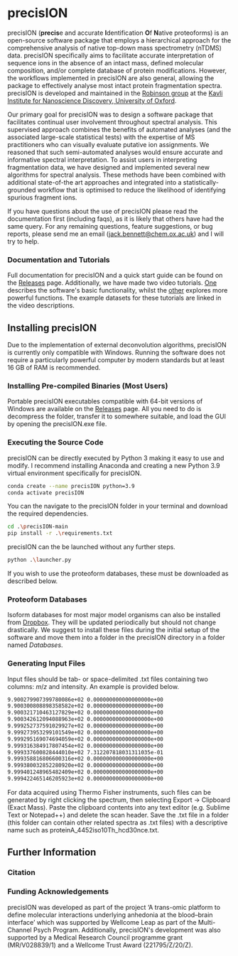 # precisION
precisION (**precis**e and accurate **I**dentification **O**f **N**ative proteoforms) is an open-source software package that employs a hierarchical approach for the comprehensive analysis of native top-down mass spectrometry (nTDMS) data.
precisION specifically aims to facilitate accurate interpretation of sequence ions in the absence of an intact mass, defined molecular composition, and/or complete database of protein modifications.
However, the workflows implemented in precisION are also general, allowing the package to effectively analyse most intact protein fragmentation spectra.
precisION is developed and maintained in the [Robinson group](https://robinsonweb.chem.ox.ac.uk/) at the [Kavli Institute for Nanoscience Discovery, University of Oxford](https://kavlinano.ox.ac.uk/).

Our primary goal for precisION was to design a software package that facilitates continual user involvement throughout spectral analysis.
This supervised approach combines the benefits of automated analyses (and the associated large-scale statistical tests) with the expertise of MS practitioners who can visually evaluate putative ion assignments.
We reasoned that such semi-automated analyses would ensure accurate and informative spectral interpretation.
To assist users in interpreting fragmentation data, we have designed and implemented several new algorithms for spectral analysis.
These methods have been combined with additional state-of-the art approaches and integrated into a statistically-grounded workflow that is optimised to reduce the likelihood of identifying spurious fragment ions.

If you have questions about the use of precisION please read the documentation first (including faqs), as it is likely that others have had the same query.
For any remaining questions, feature suggestions, or bug reports, please send me an email (jack.bennett@chem.ox.ac.uk) and I will try to help.

### Documentation and Tutorials
Full documentation for precisION and a quick start guide can be found on the [Releases](https://github.com/kanalstrahlen/precisION/releases) page.
Additionally, we have made two video tutorials.
[One](https://youtu.be/fgZHkNpur6Q) describes the software's basic functionality, whilst the [other](https://youtu.be/sgwC2zw7x4Y) explores more powerful functions.
The example datasets for these tutorials are linked in the video descriptions.

## Installing precisION
Due to the implementation of external deconvolution algorithms, precisION is currently only compatible with Windows.
Running the software does not require a particularly powerful computer by modern standards but at least 16 GB of RAM is recommended.

### Installing Pre-compiled Binaries (Most Users)
Portable precisION executables compatible with 64-bit versions of Windows are available on the [Releases](https://github.com/kanalstrahlen/precisION/releases) page.
All you need to do is decompress the folder, transfer it to somewhere suitable, and load the GUI by opening the precisION.exe file.

### Executing the Source Code
precisION can be directly executed by Python 3 making it easy to use and modify.
I recommend installing Anaconda and creating a new Python 3.9 virtual environment specifically for precisION.
```bash
conda create --name precisION python=3.9 
conda activate precisION
```
You can the navigate to the precisION folder in your terminal and download the required dependencies.
```bash
cd .\precisION-main
pip install -r .\requirements.txt
```
precisION can the be launched without any further steps.
```bash
python .\launcher.py
```
If you wish to use the proteoform databases, these must be downloaded as described below.

### Proteoform Databases
Isoform databases for most major model organisms can also be installed from [Dropbox](https://www.dropbox.com/scl/fo/i8bce231gj5ymacx9o1cf/AJ0WVSWEHXeFhb3gbLWeeQA?rlkey=wko5zht5a2d7z6h625ci2qi32&dl=0). 
They will be updated periodically but should not change drastically.
We suggest to install these files during the initial setup of the software and move them into a folder in the precisION directory in a folder named _Databases_.

### Generating Input Files
Input files should be tab- or space-delimited .txt files containing two columns: _m_/_z_ and intensity.
An example is provided below.
```bash
9.900279907399780086e+02 0.000000000000000000e+00
9.900300808898358582e+02 0.000000000000000000e+00
9.900321710463127829e+02 0.000000000000000000e+00
9.900342612094088963e+02 0.000000000000000000e+00
9.999252737591029927e+02 0.000000000000000000e+00
9.999273953299101549e+02 0.000000000000000000e+00
9.999295169074694059e+02 0.000000000000000000e+00
9.999316384917807454e+02 0.000000000000000000e+00
9.999337600828444010e+02 7.312207818031311035e-01
9.999358816806600316e+02 0.000000000000000000e+00
9.999380032852280920e+02 0.000000000000000000e+00
9.999401248965482409e+02 0.000000000000000000e+00
9.999422465146205923e+02 0.000000000000000000e+00
```

For data acquired using Thermo Fisher instruments, such files can be generated by right clicking the spectrum, then selecting Export → Clipboard (Exact Mass).
Paste the clipboard contents into any text editor (e.g. Sublime Text or Notepad++) and delete the scan header.
Save the .txt file in a folder (this folder can contain other related spectra as .txt files) with a descriptive name such as proteinA_4452iso10Th_hcd30nce.txt.

## Further Information
### Citation


### Funding Acknowledgements
precisION was developed as part of the project ‘A trans-omic platform to define molecular interactions underlying anhedonia at the blood–brain interface’ which was supported by Wellcome Leap as part of the Multi-Channel Psych Program. Additionally, precisION's development was also supported by a Medical Research Council programme grant (MR/V028839/1) and a Wellcome Trust Award (221795/Z/20/Z).
